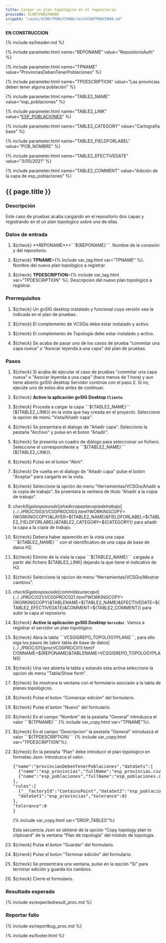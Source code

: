 ```yaml
---
title: Cargar un plan topológico en el repositorio
proccode: VC00TP00CP0000
srcpath: "casos/VC00/TP00/CP000/testVC00TP00CP000.md"
---
```


**EN CONSTRUCCION**

{% include es/header.md %}

{% include parameter.html name="REPONAME" value="RepositorioAuth" %}

{% include parameter.html name="TPNAME" value="ProvinciasDebenTenerPoblaciones" %}

{% include parameter.html name="TPDESCRIPTION" value="Las provincias deben tener alguna población" %}

{% include parameter.html name="TABLE2_NAME" value="esp_poblaciones" %}

{% include parameter.html name="TABLE2_LINK" value="<a href='../../data/esp_poblaciones.csv'>ESP_POBLACIONES</a>" %}

{% include parameter.html name="TABLE2_CATEGORY" value="Cartografia base" %}

{% include parameter.html name="TABLE2_FIELDFORLABEL" value="POB_NOMBRE" %}

{% include parameter.html name="TABLE2_EFECTIVEDATE" value="3/05/2021" %}

{% include parameter.html name="TABLE2_COMMENT" value="Adición de la capa de esp_poblaciones" %}


## {{ page.title }}

### Descripción

Este caso de pruebas acaba cargando en el repositorio dos capas y registrando en el un plan topologico sobre una de ellas.

### Datos de entrada

1. ${check} **REPONAME**=```${REPONAME}```. Nombre de la conexión y del repositorio.

1. ${check} **TPNAME**={% include var_tag.html var="TPNAME" %}. Nombre del nuevo plan topológico a registrar.

1. ${check} **TPDESCRIPTION**={% include var_tag.html var="TPDESCRIPTION" %}. Descripción del nuevo plan topológico a registrar.

### Prerrequisitos

1. ${check} Un gvSIG desktop instalado y funcional cuya versión sea la indicada en el plan de pruebas.

1. ${check} El complemento de VCSGis debe estar instalado y activo.

1. ${check} El complemento de Topología debe estar instalado y activo.

1. ${check} Se acaba de pasar uno de los casos de prueba "commitar una capa nueva" o "Asociar leyenda a una capa" del
   plan de pruebas.

### Pasos

1. ${check} Si acaba de ejecutar el caso de pruebas "commitar una capa nueva" o "Asociar leyenda a una capa" (hace menos de 1 hora) y 
   aun tiene abierto gvSIG desktop Servidor continúe con el paso 2. Si no, ejecúte uno de estos dos antes de continuar.

2. ${check} **Active la aplicación gvSIG Desktop ```Cliente```**.

3. ${check} Proceda a cargar la capa ```${TABLE2_NAME}``` (${TABLE2_LINK}) en la vista que hay creada 
   en el proyecto. Seleccione la opcion de menú "Vista/Añadir capa".

5. ${check} Se presentara el dialogo de "Añadir capa". Seleccione la pestaña "Archivo" y pulse en el boton "Añadir".

7. ${check} Se presenta un cuadro de diálogo para seleccionar un fichero. 
    Seleccione el correspondiente a ```${TABLE2_NAME}``` (${TABLE2_LINK}).
     
8. ${check} Pulse en el boton "Abrir".

9. ${check} De vuelta en el dialogo de "Añadir capa" pulse el botón "Aceptar" 
    para cargarla en la vista.

10. ${check} Seleccione la opción de menu "Herramientas/VCSGis/Añadir a la copia de trabajo".
    Se preentara la ventana de titulo "Añadir a la copia de trabajo".

13. ${check} Siga los pasos de 
    [añadir capa a la copia de trabajo](../../PROC/003/VC00PROC003.html?WORKINGCOPY=${WORKINGCOPY}&LAYER=${TABLE2_NAME}&FIELDFORLABEL=${TABLE2_FIELDFORLABEL}&TABLE2_CATEGORY=${CATEGORY}) 
    para añadir la capa a la copia de trabajo.

14. ${check} Debera haber aparecido en la vista una capa 
    ```${TABLE2_NAME}``` con el identificativo de una capa de base de datos H2.

15. ${check} Elimine de la vista la capa ```${TABLE2_NAME}``` cargada 
    a partir del fichero ${TABLE2_LINK} dejando la que tiene el indicativo de H2.

12. ${check} Seleccione la opcion de menu "Herramientas/VCSGis/Mostrar cambios".

14. ${check} Siga los pasos de 
    [commit de una capa](../../PROC/021/VC00PROC021.html?WORKINGCOPY=${WORKINGCOPY}&TABLENAME=${TABLE2_NAME}&EFECTIVEDATE=${TABLE2_EFECTIVEDATE}&COMMENT=${TABLE2_COMMENT}) 
    para subir la capa al reposiorio.

2. ${check} **Active la aplicación gvSIG Desktop ```Servidor```**. Vamos a registrar el servidor un plan topológico.

3. ${check} Abra la tabla ```VCSGISREPO_TOPOLOGYPLANS```, para ello siga los pasos de 
    [abrir tabla de base de datos](../../PROC/011/procVC00PROC011.html?CONNAME=${REPONAME}&TABLENAME=VCSGISREPO_TOPOLOGYPLANS)

4. ${check} Una vez abierta la tabla y estando esta activa seleccione la opcion de menu "Tabla/Show form".

5. ${check} Se mostrara la ventana con el formulario asociado a la tabla de planes topológicos.

6. ${check} Pulse el boton "Comenzar edición" del formulario. 

7. ${check} Pulse el boton "Nuevo" del formulario.

8. ${check} En el campo "Nombre" de la pestaña "General" introduzca el valor ```${TPNAME}``` {% include var_copy.html var="TPNAME"%}.

9. ${check} En el campo "Descripcion" la pestaña "General" introduzca el valor ```${TPDESCRIPTION}``` {% include var_copy.html var="TPDESCRIPTION"%}.

10. ${check} En la pestaña "Plan" debe introducir el plan topológico en formatao Json. Introduzca el valor: 
    <PRE id="DROP_TABLES" class="language-plaintext highlighter-rouge">
    {"name":"provinciasDebenTenerPoblaciones","dataSets":[
      {"name":"esp_provincias","fullName":"esp_provincias.csv"},
      {"name":"esp_poblaciones","fullName":"esp_poblaciones.csv"}
    ],
    "rules":[
      {"__factoryId":"ContainsPoint","dataSet2":"esp_poblaciones",
      "dataSet1":"esp_provincias","tolerance":0}
    ],
    "tolerance":0
    }
    </PRE>
    {% include var_copy.html var="DROP_TABLES"%}

    Esta secuencia Json se obtiene de la opción "Copy topology plan to clipboard" de la 
    ventana "Plan de topología" del módulo de topología.

11. ${check} Pulse el boton "Guardar" del formulario.

12. ${check} Pulse el boton "Terminar edición" del formulario. 

13. ${check} Se presentrara una ventana, pulse en la opción "Si" para terminar edición y guarda los cambios.

14. ${check} Cierre el formulario.


### Resultado esperado

{% include es/expectedresult_proc.md %}

### Reportar fallo

{% include es/reportbug_proc.md %}

{% include es/footer.html %}
